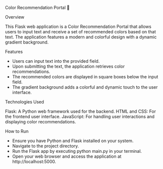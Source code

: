 Color Recommendation Portal 🌈

Overview

This Flask web application is a Color Recommendation Portal that allows users to input text and receive a set of recommended colors based on that text. The application features a modern and colorful design with a dynamic gradient background.

Features
- Users can input text into the provided field.
- Upon submitting the text, the application retrieves color recommendations.
- The recommended colors are displayed in square boxes below the input field.
- The gradient background adds a colorful and dynamic touch to the user interface.


Technologies Used

Flask: A Python web framework used for the backend.
HTML and CSS: For the frontend user interface.
JavaScript: For handling user interactions and displaying color recommendations.


How to Run
- Ensure you have Python and Flask installed on your system.
- Navigate to the project directory.
- Run the Flask app by executing python main.py in your terminal.
- Open your web browser and access the application at http://localhost:5000.